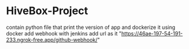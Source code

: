 # HiveBox-Project
contain python file that print the version of app and dockerize it using docker 
add webhook with jenkins 
add url as it "https://46ae-197-54-191-233.ngrok-free.app/github-webhook/"